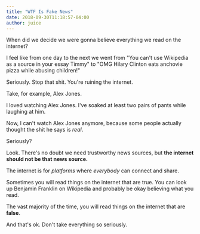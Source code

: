 ```yaml
---
title: "WTF Is Fake News"
date: 2018-09-30T11:18:57-04:00
author: juice
---
```


When did we decide we were gonna believe everything we read on the internet?

I feel like from one day to the next we went from "You can't use Wikipedia as
a source in your essay Timmy" to "OMG Hilary Clinton eats anchovie pizza while
abusing children!"

Seriously. Stop that shit. You're ruining the internet.

Take, for example, Alex Jones.

I loved watching Alex Jones. I've soaked at least two pairs of pants while
laughing at him.

Now, I can't watch Alex Jones anymore, because some people actually thought
the shit he says is _real_.

Seriously?

Look. There's no doubt we need trustworthy news sources, but
**the internet should not be that news source.**

The internet is for _platforms_ where _everybody_ can connect and share.

Sometimes you will read things on the internet that are true. You can look up
Benjamin Franklin on Wikipedia and probably be okay believing what you read.

The vast majority of the time, you will read things on the internet that are **false**.

And that's ok. Don't take everything so seriously.

